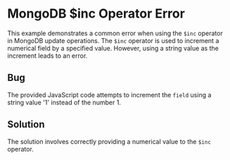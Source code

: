 # MongoDB $inc Operator Error
This example demonstrates a common error when using the `$inc` operator in MongoDB update operations. The `$inc` operator is used to increment a numerical field by a specified value.  However, using a string value as the increment leads to an error.

## Bug
The provided JavaScript code attempts to increment the `field` using a string value '1' instead of the number 1.

## Solution
The solution involves correctly providing a numerical value to the `$inc` operator.
